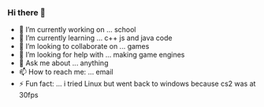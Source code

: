 ### Hi there 👋

- 🔭 I’m currently working on ... school
- 🌱 I’m currently learning ... c++ js and java code
- 👯 I’m looking to collaborate on ... games
- 🤔 I’m looking for help with ... making game engines
- 💬 Ask me about ... anything
- 📫 How to reach me: ... email
- ⚡ Fun fact: ... i tried Linux but went back to windows because cs2 was at 30fps
